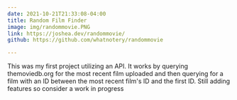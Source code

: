 ```yaml
---
date: 2021-10-21T21:33:08-04:00
title: Random Film Finder
image: img/randommovie.PNG
link: https://joshea.dev/randommovie/
github: https://github.com/whatnotery/randommovie

---
```

This was my first project utilizing an API. It works by querying themoviedb.org for the most recent film uploaded and then querying for a film with an ID between the most recent film's ID and the first ID. Still adding features so consider a work in progress